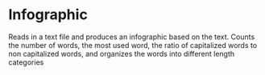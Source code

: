 # Infographic

Reads in a text file and produces an infographic based on the text.  Counts the number of words, the most used word, the ratio of capitalized words to non capitalized words, and organizes the words into different length categories
